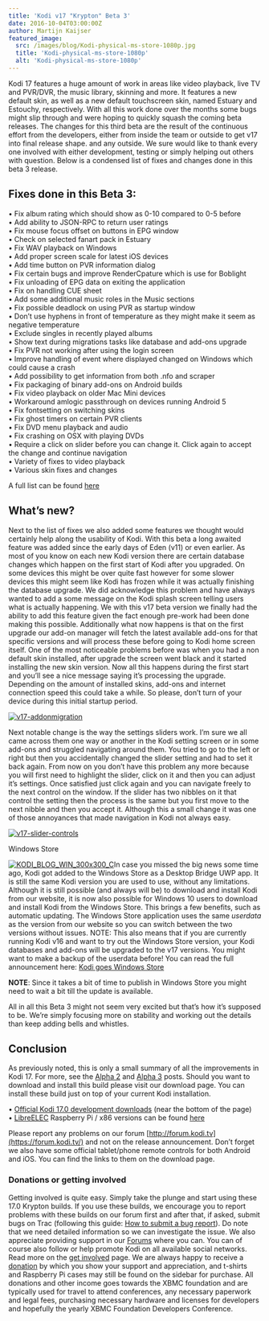 ```yaml
---
title: 'Kodi v17 "Krypton" Beta 3'
date: 2016-10-04T03:00:00Z
author: Martijn Kaijser
featured_image:
  src: /images/blog/Kodi-physical-ms-store-1080p.jpg
  title: 'Kodi-physical-ms-store-1080p'
  alt: 'Kodi-physical-ms-store-1080p'
---
```

Kodi 17 features a huge amount of work in areas like video playback, live TV and PVR/DVR, the music library, skinning and more. It features a new default skin, as well as a new default touchscreen skin, named Estuary and Estouchy, respectively. With all this work done over the months some bugs might slip through and were hoping to quickly squash the coming beta releases. The changes for this third beta are the result of the continuous effort from the developers, either from inside the team or outside to get v17 into final release shape. and any outside. We sure would like to thank every one involved with either development, testing or simply helping out others with question. Below is a condensed list of fixes and changes done in this beta 3 release.

 Fixes done in this Beta 3:
--------------------------

 • Fix album rating which should show as 0-10 compared to 0-5 before  
 • Add ability to JSON-RPC to return user ratings  
 • Fix mouse focus offset on buttons in EPG window  
 • Check on selected fanart pack in Estuary  
 • Fix WAV playback on Windows  
 • Add proper screen scale for latest iOS devices  
 • Add time button on PVR information dialog  
 • Fix certain bugs and improve RenderCpature which is use for Boblight  
 • Fix unloading of EPG data on exiting the application  
 • Fix on handling CUE sheet  
 • Add some additional music roles in the Music sections  
 • Fix possible deadlock on using PVR as startup window  
 • Don’t use hyphens in front of temperature as they might make it seem as negative temperature  
 • Exclude singles in recently played albums  
 • Show text during migrations tasks like database and add-ons upgrade  
 • Fix PVR not working after using the login screen  
 • Improve handling of event where displayed changed on Windows which could cause a crash  
 • Add possibility to get information from both .nfo and scraper  
 • Fix packaging of binary add-ons on Android builds  
 • Fix video playback on older Mac Mini devices  
 • Workaround amlogic passthrough on devices running Android 5  
 • Fix fontsetting on switching skins  
 • Fix ghost timers on certain PVR clients  
 • Fix DVD menu playback and audio  
 • Fix crashing on OSX with playing DVDs  
 • Require a click on slider before you can change it. Click again to accept the change and continue navigation  
 • Variety of fixes to video playback  
 • Various skin fixes and changes

 A full list can be found [here](https://github.com/xbmc/xbmc/pulls?q=is%3Apr+milestone%3A%22Krypton+17.0-beta3%22+is%3Aclosed)

 What’s new?
-----------

 Next to the list of fixes we also added some features we thought would certainly help along the usability of Kodi. With this beta a long awaited feature was added since the early days of Eden (v11) or even earlier. As most of you know on each new Kodi version there are certain database changes which happen on the first start of Kodi after you upgraded. On some devices this might be over quite fast however for some slower devices this might seem like Kodi has frozen while it was actually finishing the database upgrade. We did acknowledge this problem and have always wanted to add a some message on the Kodi splash screen telling users what is actually happening. We with this v17 beta version we finally had the ability to add this feature given the fact enough pre-work had been done making this possible. Additionally what now happens is that on the first upgrade our add-on manager will fetch the latest available add-ons for that specific versions and will process these before going to Kodi home screen itself. One of the most noticeable problems before was when you had a non default skin installed, after upgrade the screen went black and it started installing the new skin version. Now all this happens during the first start and you’ll see a nice message saying it’s processing the upgrade. Depending on the amount of installed skins, add-ons and internet connection speed this could take a while. So please, don’t turn of your device during this initial startup period.

 [![v17-addonmigration](/sites/default/files/uploads/v17-addonmigration-800x450.jpg)](/sites/default/files/uploads/v17-addonmigration.jpg)

  Next notable change is the way the settings sliders work. I’m sure we all came across them one way or another in the Kodi setting screen or in some add-ons and struggled navigating around them. You tried to go to the left or right but then you accidentally changed the slider setting and had to set it back again. From now on you don’t have this problem any more because you will first need to highlight the slider, click on it and then you can adjust it’s settings. Once satisfied just click again and you can navigate freely to the next control on the window. If the slider has two nibbles on it that control the setting then the process is the same but you first move to the next nibble and then you accept it. Although this a small change it was one of those annoyances that made navigation in Kodi not always easy.

 [![v17-slider-controls](/sites/default/files/uploads/v17-slider-controls-800x450.jpg)](/sites/default/files/uploads/v17-slider-controls.jpg)

  

 Windows Store

 [![KODI_BLOG_WIN_300x300_C](/sites/default/files/uploads/KODI_BLOG_WIN_300x300_C-160x160.png)](href=https://www.microsoft.com/store/apps/kodi/9nblggh4t892?cid=koditvlin)In case you missed the big news some time ago, Kodi got added to the Windows Store as a Desktop Bridge UWP app. It is still the same Kodi version you are used to use, without any limitations. Although it is still possible (and always will be) to download and install Kodi from our website, it is now also possible for Windows 10 users to download and install Kodi from the Windows Store. This brings a few benefits, such as automatic updating. The Windows Store application uses the same *userdata* as the version from our website so you can switch between the two versions without issues. NOTE: This also means that if you are currently running Kodi v16 and want to try out the Windows Store version, your Kodi databases and add-ons will be upgraded to the v17 versions. You might want to make a backup of the userdata before! You can read the full announcement here: [Kodi goes Windows Store](/article/kodi-goes-windows-store)

 **NOTE**: Since it takes a bit of time to publish in Windows Store you might need to wait a bit till the update is available.

  

  

  

 All in all this Beta 3 might not seem very excited but that’s how it’s supposed to be. We’re simply focusing more on stability and working out the details than keep adding bells and whistles.

  Conclusion
----------

 As previously noted, this is only a small summary of all the improvements in Kodi 17. For more, see the [Alpha 2](/article/kodi-v17-krypton-alpha-2 "Kodi v17 “Krypton” Alpha 2") and [Alpha 3](/article/kodi-v17-krypton-alpha-3 "Kodi v17 “Krypton” Alpha 3") posts. Should you want to download and install this build please visit our download page. You can install these build just on top of your current Kodi installation.

 • [Official Kodi 17.0 development downloads](/download) (near the bottom of the page)  
 • [LibreELEC](https://libreelec.tv/downloads/) Raspberry Pi / x86 versions can be found [here](https://libreelec.tv/downloads/)

 Please report any problems on our forum [http://forum.kodi.tv](https://forum.kodi.tv/) and not on the release announcement. Don’t forget we also have some official tablet/phone remote controls for both Android and iOS. You can find the links to them on the download page.

 ### Donations or getting involved

 Getting involved is quite easy. Simply take the plunge and start using these 17.0 Krypton builds. If you use these builds, we encourage you to report problems with these builds on our forum first and after that, if asked, submit bugs on Trac (following this guide: [How to submit a bug report](https://kodi.wiki/view/HOW-TO:Submit_a_bug_report)). Do note that we need detailed information so we can investigate the issue. We also appreciate providing support in our [Forums](https://forum.kodi.tv/ "Kodi Forums") where you can. You can of course also follow or help promote Kodi on all available social networks. Read more on the [get involved](/get-involved) page. We are always happy to receive a [donation](/contribute/donate "Donate") by which you show your support and appreciation, and t-shirts and Raspberry Pi cases may still be found on the sidebar for purchase. All donations and other income goes towards the XBMC foundation and are typically used for travel to attend conferences, any necessary paperwork and legal fees, purchasing necessary hardware and licenses for developers and hopefully the yearly XBMC Foundation Developers Conference.

 